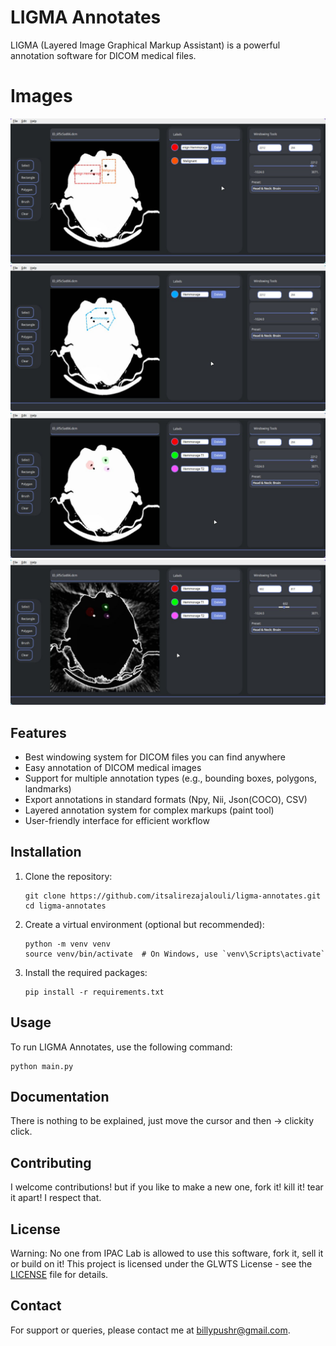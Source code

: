 # LIGMA Annotates

LIGMA (Layered Image Graphical Markup Assistant) is a powerful annotation software for DICOM medical files.

# Images
![Demo Image 1](./img1)
![Demo Image 2](./img2)
![Demo Image 3](./img3)
![Demo Image 4](./img4)

## Features

- Best windowing system for DICOM files you can find anywhere
- Easy annotation of DICOM medical images
- Support for multiple annotation types (e.g., bounding boxes, polygons, landmarks)
- Export annotations in standard formats (Npy, Nii, Json(COCO), CSV)
- Layered annotation system for complex markups (paint tool)
- User-friendly interface for efficient workflow

## Installation

1. Clone the repository:
   ```
   git clone https://github.com/itsalirezajalouli/ligma-annotates.git
   cd ligma-annotates
   ```

2. Create a virtual environment (optional but recommended):
   ```
   python -m venv venv
   source venv/bin/activate  # On Windows, use `venv\Scripts\activate`
   ```

3. Install the required packages:
   ```
   pip install -r requirements.txt
   ```

## Usage

To run LIGMA Annotates, use the following command:

```
python main.py
```

## Documentation

There is nothing to be explained, just move the cursor and then -> clickity click.

## Contributing

I welcome contributions! but if you like to make a new one, fork it! kill it! tear it apart! I respect that.

## License

Warning: No one from IPAC Lab is allowed to use this software, fork it, sell it or build on it!
This project is licensed under the GLWTS License - see the [LICENSE](https://github.com/itsalirezajalouli/ligma-annotates/blob/main/LICENSE.md) file for details.

## Contact

For support or queries, please contact me at billypushr@gmail.com.

